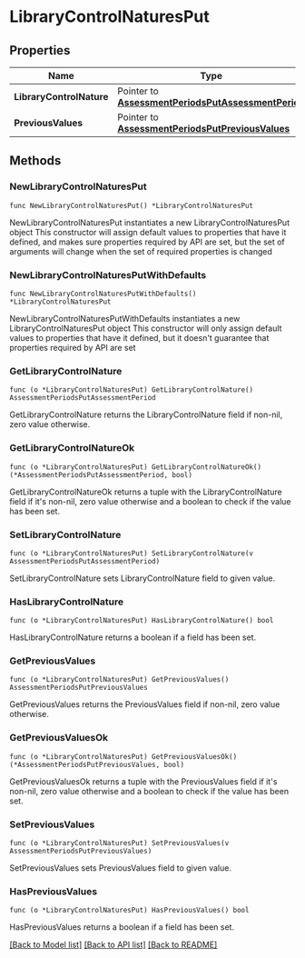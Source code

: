 # LibraryControlNaturesPut

## Properties

Name | Type | Description | Notes
------------ | ------------- | ------------- | -------------
**LibraryControlNature** | Pointer to [**AssessmentPeriodsPutAssessmentPeriod**](AssessmentPeriodsPutAssessmentPeriod.md) |  | [optional] 
**PreviousValues** | Pointer to [**AssessmentPeriodsPutPreviousValues**](AssessmentPeriodsPutPreviousValues.md) |  | [optional] 

## Methods

### NewLibraryControlNaturesPut

`func NewLibraryControlNaturesPut() *LibraryControlNaturesPut`

NewLibraryControlNaturesPut instantiates a new LibraryControlNaturesPut object
This constructor will assign default values to properties that have it defined,
and makes sure properties required by API are set, but the set of arguments
will change when the set of required properties is changed

### NewLibraryControlNaturesPutWithDefaults

`func NewLibraryControlNaturesPutWithDefaults() *LibraryControlNaturesPut`

NewLibraryControlNaturesPutWithDefaults instantiates a new LibraryControlNaturesPut object
This constructor will only assign default values to properties that have it defined,
but it doesn't guarantee that properties required by API are set

### GetLibraryControlNature

`func (o *LibraryControlNaturesPut) GetLibraryControlNature() AssessmentPeriodsPutAssessmentPeriod`

GetLibraryControlNature returns the LibraryControlNature field if non-nil, zero value otherwise.

### GetLibraryControlNatureOk

`func (o *LibraryControlNaturesPut) GetLibraryControlNatureOk() (*AssessmentPeriodsPutAssessmentPeriod, bool)`

GetLibraryControlNatureOk returns a tuple with the LibraryControlNature field if it's non-nil, zero value otherwise
and a boolean to check if the value has been set.

### SetLibraryControlNature

`func (o *LibraryControlNaturesPut) SetLibraryControlNature(v AssessmentPeriodsPutAssessmentPeriod)`

SetLibraryControlNature sets LibraryControlNature field to given value.

### HasLibraryControlNature

`func (o *LibraryControlNaturesPut) HasLibraryControlNature() bool`

HasLibraryControlNature returns a boolean if a field has been set.

### GetPreviousValues

`func (o *LibraryControlNaturesPut) GetPreviousValues() AssessmentPeriodsPutPreviousValues`

GetPreviousValues returns the PreviousValues field if non-nil, zero value otherwise.

### GetPreviousValuesOk

`func (o *LibraryControlNaturesPut) GetPreviousValuesOk() (*AssessmentPeriodsPutPreviousValues, bool)`

GetPreviousValuesOk returns a tuple with the PreviousValues field if it's non-nil, zero value otherwise
and a boolean to check if the value has been set.

### SetPreviousValues

`func (o *LibraryControlNaturesPut) SetPreviousValues(v AssessmentPeriodsPutPreviousValues)`

SetPreviousValues sets PreviousValues field to given value.

### HasPreviousValues

`func (o *LibraryControlNaturesPut) HasPreviousValues() bool`

HasPreviousValues returns a boolean if a field has been set.


[[Back to Model list]](../README.md#documentation-for-models) [[Back to API list]](../README.md#documentation-for-api-endpoints) [[Back to README]](../README.md)


